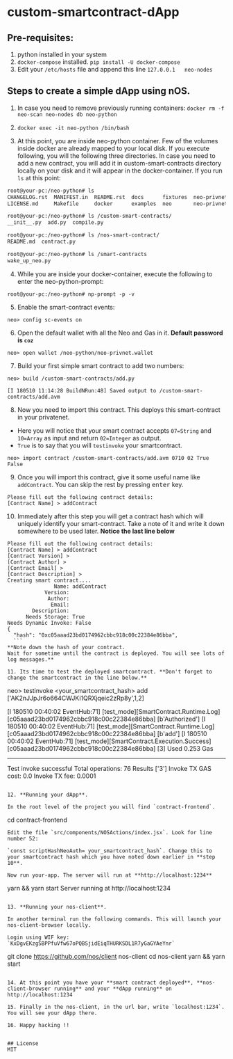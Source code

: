 # custom-smartcontract-dApp

## Pre-requisites:

1. python installed in your system
2. `docker-compose` installed. `pip install -U docker-compose`
3. Edit your `/etc/hosts` file and append this line `127.0.0.1   neo-nodes`

## Steps to create a simple dApp using nOS.

1. In case you need to remove previously running containers:
  `docker rm -f neo-scan neo-nodes db neo-python`

2. `docker exec -it neo-python /bin/bash`

3. At this point, you are inside neo-python container. Few of the volumes inside docker are already mapped to your local disk. If you execute following, you will the following three directories. In case you need to add a new contract, you will add it in custom-smart-contracts directory locally on your disk and it will appear in the docker-container. If you run `ls` at this point:

  ```sh
  root@your-pc:/neo-python# ls
  CHANGELOG.rst  MANIFEST.in  README.rst  docs      fixtures  neo-privnet.sample.wallet  neo_python.egg-info  requirements.txt       setup.cfg
  LICENSE.md     Makefile     docker      examples  neo       neo-privnet.wallet         readthedocs.yml      requirements_docs.txt  setup.py

  root@your-pc:/neo-python# ls /custom-smart-contracts/
  __init__.py  add.py  compile.py

  root@your-pc:/neo-python# ls /nos-smart-contract/
  README.md  contract.py

  root@your-pc:/neo-python# ls /smart-contracts
  wake_up_neo.py
  ```
4. While you are inside your docker-container, execute the following to enter the neo-python-prompt:

  ```root@your-pc:/neo-python# np-prompt -p -v```

5. Enable the smart-contract events:

  ```neo> config sc-events on```

6. Open the default wallet with all the Neo and Gas in it. **Default password is `coz`**

  ```neo> open wallet /neo-python/neo-privnet.wallet```

7. Build your first simple smart contract to add two numbers:

  ```
  neo> build /custom-smart-contracts/add.py

  [I 180510 11:14:28 BuildNRun:48] Saved output to /custom-smart-contracts/add.avm
  ```

8. Now you need to import this contract. This deploys this smart-contract in your privatenet.

  * Here you will notice that your smart contract accepts `07=String` and `10=Array` as input and return `02=Integer` as output.
  * `True` is to say that you will `testinvoke` your smartcontract.

  ```neo> import contract /custom-smart-contracts/add.avm 0710 02 True False```

9. Once you will import this contract, give it some useful name like `addContract`. You can skip the rest by pressing <kbd>enter</kbd> key.

  ```
  Please fill out the following contract details:
  [Contract Name] > addContract
  ```

10. Immediately after this step you will get a contract hash which will uniquely identify your smart-contract. Take a note of it and write it down somewhere to be used later. **Notice the last line below**

  ```
  Please fill out the following contract details:
[Contract Name] > addContract
[Contract Version] >
[Contract Author] >
[Contract Email] >
[Contract Description] >
Creating smart contract....
                 Name: addContract
              Version:
               Author:  
                Email:  
          Description:  
        Needs Storage: True
 Needs Dynamic Invoke: False
{
    "hash": "0xc05aaad23bd0174962cbbc918c00c22384e86bba",
    ```
**Note down the hash of your contract.
Wait for sometime until the contract is deployed. You will see lots of log messages.**

11. Its time to test the deployed smartcontract. **Don't forget to change the smartcontract in the line below.**

  ```
  neo> testinvoke <your_smartcontract_hash> add ['AK2nJJpJr6o664CWJKi1QRXjqeic2zRp8y',1,2]

  [I 180510 00:40:02 EventHub:71] [test_mode][SmartContract.Runtime.Log] [c05aaad23bd0174962cbbc918c00c22384e86bba] [b'Authorized']
  [I 180510 00:40:02 EventHub:71] [test_mode][SmartContract.Runtime.Log] [c05aaad23bd0174962cbbc918c00c22384e86bba] [b'add']
  [I 180510 00:40:02 EventHub:71] [test_mode][SmartContract.Execution.Success] [c05aaad23bd0174962cbbc918c00c22384e86bba] [3]
  Used 0.253 Gas

  -------------------------------------------------------------------------------------------------------------------------------------
  Test invoke successful
  Total operations: 76
  Results ['3']
  Invoke TX GAS cost: 0.0
  Invoke TX fee: 0.0001
  ```

12. **Running your dApp**.

  In the root level of the project you will find `contract-frontend`.

  ```
  cd contract-frontend
  ```
  Edit the file `src/components/NOSActions/index.jsx`. Look for line number 52:

  `const scriptHashNeoAuth= your_smartcontract_hash`. Change this to your smartcontract hash which you have noted down earlier in **step 10**.

  Now run your-app. The server will run at **http://localhost:1234**
  ```
  yarn && yarn start
  Server running at http://localhost:1234
  ```

13. **Running your nos-client**.

  In another terminal run the following commands. This will launch your nos-client-browser locally.

  Login using WIF key: `KxDgvEKzgSBPPfuVfw67oPQBSjidEiqTHURKSDL1R7yGaGYAeYnr`

  ```
  git clone https://github.com/nos/client nos-client
  cd nos-client
  yarn && yarn start
  ```

14. At this point you have your **smart contract deployed**, **nos-client-browser running** and your **dApp running** on http://localhost:1234

15. Finally in the nos-client, in the url bar, write `localhost:1234`. You will see your dApp there.

16. Happy hacking !!


## License
MIT
